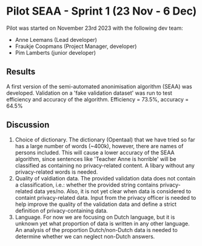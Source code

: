 # Pilot SEAA - Sprint 1 (23 Nov - 6 Dec)

Pilot was started on November 23rd 2023 with the following dev team:

- Anne Leemans (Lead developer)
- Fraukje Coopmans (Project Manager, developer)
- Pim Lamberts (junior developer)

## Results

A first version of the semi-automated anonimisation algorithm (SEAA) was developed. Validation on a 'fake validation dataset' was run to test efficiency and accuracy of the algorithm.
Efficiency = 73.5%, accuracy = 64.5%

## Discussion

1. Choice of dictionary. The dictionary (Opentaal) that we have tried so far has a large number of words (~400k), however, there are names of persons included. This will cause a lower accuracy of the SEAA algorithm, since sentences like 'Teacher Anne is horrible' will be classified as containing no privacy-related content. A libary without any privacy-related words is needed.
2. Quality of valdiation data. The provided validation data does not contain a classification, i.e.: whether the provided string contains privacy-related data yes/no. Also, it is not yet clear when data is considered to containt privacy-related data. Input from the privacy officer is needed to help improve the quality of the validation data and define a strict definition of privacy-containing data.
3. Language. For now we are focusing on Dutch language, but it is unknown yet what proportion of data is written in any other language. An analysis of the proportion Dutch/non-Dutch data is needed to determine whether we can neglect non-Dutch answers.
